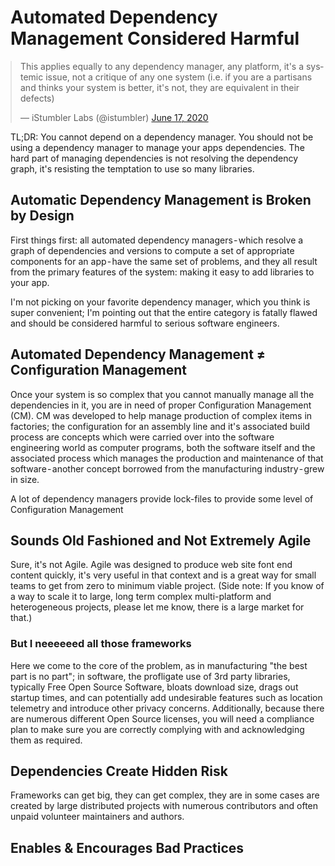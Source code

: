 <style type="text/css">
	.twitter-tweet {
		margin-left: auto;
		margin-right: auto;
	}
</style>

# Automated Dependency Management Considered Harmful

<blockquote class="twitter-tweet"><p lang="en" dir="ltr">This applies equally to any dependency manager, any platform, it&#39;s a systemic issue, not a critique of any one system (i.e. if you are a partisans and thinks your system is better, it&#39;s not, they are equivalent in their defects)</p>&mdash; iStumbler Labs (@istumbler) <a href="https://twitter.com/istumbler/status/1273300794490548225?ref_src=twsrc%5Etfw">June 17, 2020</a></blockquote> <script async src="https://platform.twitter.com/widgets.js" charset="utf-8"></script>

TL;DR: You cannot depend on a dependency manager. You should not be using a dependency manager to manage your apps dependencies. The hard part of managing dependencies is not resolving the dependency graph, it's resisting the temptation to use so many libraries.

## Automatic Dependency Management is Broken by Design

First things first: all automated dependency managers - which resolve a graph of dependencies and versions to compute a set of appropriate components for an app - have the same set of problems, and they all result from the primary features of the system: making it easy to add libraries to your app.

I'm not picking on your favorite dependency manager, which you think is super convenient; I'm pointing out that the entire category is fatally flawed and should be considered harmful to serious software engineers.

## Automated Dependency Management ≠ Configuration Management 

Once your system is so complex that you cannot manually manage all the dependencies in it, you are in need of proper Configuration Management (CM). CM was developed to help manage production of complex items in factories; the configuration for an assembly line and it's associated build process are concepts which were carried over into the software engineering world as computer  programs, both the software itself and the associated process which manages the production and maintenance of that software - another concept borrowed from the manufacturing industry - grew in size.

A lot of dependency managers provide lock-files to provide some level of Configuration Management 

## Sounds Old Fashioned and Not Extremely Agile

Sure, it's not Agile. Agile was designed to produce web site font end content quickly, it's very useful in that context and is a great way for small teams to get from zero to minimum viable project. (Side note: If you know of a way to scale it to large, long term complex multi-platform and heterogeneous projects, please let me know, there is a large market for that.)

### But I neeeeeed all those frameworks

Here we come to the core of the problem, as in manufacturing "the best part is no part"; in software, the profligate use of 3rd party libraries, typically Free Open Source Software, bloats download size, drags out startup times, and can potentially add undesirable features such as location telemetry and introduce other privacy concerns. Additionally, because there are numerous different Open Source licenses, you will need a compliance plan to make sure you are correctly complying with and acknowledging them as required.

## Dependencies Create Hidden Risk

Frameworks can get big, they can get complex, they are in some cases are created by large distributed projects with numerous contributors and often unpaid volunteer maintainers and authors.

## Enables & Encourages Bad Practices

